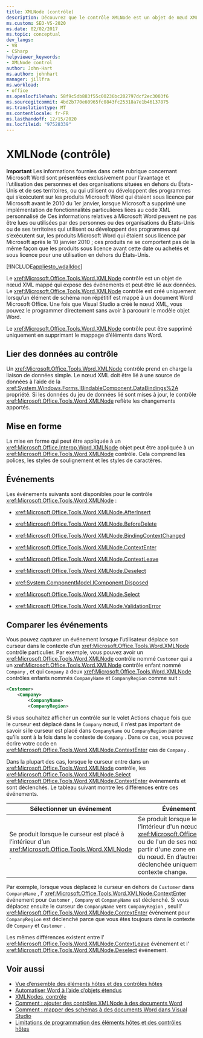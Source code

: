 ```yaml
---
title: XMLNode (contrôle)
description: Découvrez que le contrôle XMLNode est un objet de nœud XML mappé qui expose des événements et qui peut être lié à des données.
ms.custom: SEO-VS-2020
ms.date: 02/02/2017
ms.topic: conceptual
dev_langs:
- VB
- CSharp
helpviewer_keywords:
- XMLNode control
author: John-Hart
ms.author: johnhart
manager: jillfra
ms.workload:
- office
ms.openlocfilehash: 58f9c5db883f55c00236bc202797dcf2ec3003f6
ms.sourcegitcommit: 4bd2b770e60965fc0843fc25318a7e1b46137875
ms.translationtype: MT
ms.contentlocale: fr-FR
ms.lasthandoff: 12/15/2020
ms.locfileid: "97528339"
---
```

# <a name="xmlnode-control"></a>XMLNode (contrôle)
  **Important** Les informations fournies dans cette rubrique concernant Microsoft Word sont présentées exclusivement pour l’avantage et l’utilisation des personnes et des organisations situées en dehors du États-Unis et de ses territoires, ou qui utilisent ou développent des programmes qui s’exécutent sur les produits Microsoft Word qui étaient sous licence par Microsoft avant le 2010 du 1er janvier, lorsque Microsoft a supprimé une implémentation de fonctionnalités particulières liées au code XML personnalisé de Ces informations relatives à Microsoft Word peuvent ne pas être lues ou utilisées par des personnes ou des organisations du États-Unis ou de ses territoires qui utilisent ou développent des programmes qui s’exécutent sur, les produits Microsoft Word qui étaient sous licence par Microsoft après le 10 janvier 2010 ; ces produits ne se comportent pas de la même façon que les produits sous licence avant cette date ou achetés et sous licence pour une utilisation en dehors du États-Unis.

 [!INCLUDE[appliesto_wdalldoc](../vsto/includes/appliesto-wdalldoc-md.md)]

 Le <xref:Microsoft.Office.Tools.Word.XMLNode> contrôle est un objet de nœud XML mappé qui expose des événements et peut être lié aux données. Le <xref:Microsoft.Office.Tools.Word.XMLNode> contrôle est créé uniquement lorsqu’un élément de schéma non répétitif est mappé à un document Word Microsoft Office. Une fois que Visual Studio a créé le nœud XML, vous pouvez le programmer directement sans avoir à parcourir le modèle objet Word.

 Le <xref:Microsoft.Office.Tools.Word.XMLNode> contrôle peut être supprimé uniquement en supprimant le mappage d’éléments dans Word.

## <a name="bind-data-to-the-control"></a>Lier des données au contrôle
 Un <xref:Microsoft.Office.Tools.Word.XMLNode> contrôle prend en charge la liaison de données simple. Le nœud XML doit être lié à une source de données à l’aide de la <xref:System.Windows.Forms.IBindableComponent.DataBindings%2A> propriété. Si les données du jeu de données lié sont mises à jour, le contrôle <xref:Microsoft.Office.Tools.Word.XMLNode> reflète les changements apportés.

## <a name="formatting"></a>Mise en forme
 La mise en forme qui peut être appliquée à un <xref:Microsoft.Office.Interop.Word.XMLNode> objet peut être appliquée à un <xref:Microsoft.Office.Tools.Word.XMLNode> contrôle. Cela comprend les polices, les styles de soulignement et les styles de caractères.

## <a name="events"></a>Événements
 Les événements suivants sont disponibles pour le contrôle <xref:Microsoft.Office.Tools.Word.XMLNode> :

- <xref:Microsoft.Office.Tools.Word.XMLNode.AfterInsert>

- <xref:Microsoft.Office.Tools.Word.XMLNode.BeforeDelete>

- <xref:Microsoft.Office.Tools.Word.XMLNode.BindingContextChanged>

- <xref:Microsoft.Office.Tools.Word.XMLNode.ContextEnter>

- <xref:Microsoft.Office.Tools.Word.XMLNode.ContextLeave>

- <xref:Microsoft.Office.Tools.Word.XMLNode.Deselect>

- <xref:System.ComponentModel.IComponent.Disposed>

- <xref:Microsoft.Office.Tools.Word.XMLNode.Select>

- <xref:Microsoft.Office.Tools.Word.XMLNode.ValidationError>

## <a name="compare-events"></a>Comparer les événements
 Vous pouvez capturer un événement lorsque l’utilisateur déplace son curseur dans le contexte d’un <xref:Microsoft.Office.Tools.Word.XMLNode> contrôle particulier. Par exemple, vous pouvez avoir un <xref:Microsoft.Office.Tools.Word.XMLNode> contrôle nommé `Customer` qui a un <xref:Microsoft.Office.Tools.Word.XMLNode> contrôle enfant nommé `Company` , et qui `Company` a deux <xref:Microsoft.Office.Tools.Word.XMLNode> contrôles enfants nommés `CompanyName` et `CompanyRegion` comme suit :

```xml
<Customer>
    <Company>
        <CompanyName>
        <CompanyRegion>
```

 Si vous souhaitez afficher un contrôle sur le volet Actions chaque fois que le curseur est déplacé dans le `Company` nœud, il n’est pas important de savoir si le curseur est placé dans `CompanyName` ou `CompanyRegion` parce qu’ils sont à la fois dans le contexte de `Company` . Dans ce cas, vous pouvez écrire votre code en <xref:Microsoft.Office.Tools.Word.XMLNode.ContextEnter> cas de `Company` .

 Dans la plupart des cas, lorsque le curseur entre dans un <xref:Microsoft.Office.Tools.Word.XMLNode> contrôle, les <xref:Microsoft.Office.Tools.Word.XMLNode.Select> <xref:Microsoft.Office.Tools.Word.XMLNode.ContextEnter> événements et sont déclenchés. Le tableau suivant montre les différences entre ces événements.

|Sélectionner un événement|Événement ContextEnter|
|------------------|------------------------|
|Se produit lorsque le curseur est placé à l’intérieur d’un <xref:Microsoft.Office.Tools.Word.XMLNode> .|Se produit lorsque le curseur est placé à l'intérieur d'un nœud <xref:Microsoft.Office.Tools.Word.XMLNode> ou de l'un de ses nœuds descendants, à partir d'une zone en dehors du contexte du nœud. En d’autres termes, elle est déclenchée uniquement lorsque le contexte change.|

 Par exemple, lorsque vous déplacez le curseur en dehors de `Customer` dans `CompanyName` , l' <xref:Microsoft.Office.Tools.Word.XMLNode.ContextEnter> événement pour `Customer` , `Company` et `CompanyName` est déclenché. Si vous déplacez ensuite le curseur de `CompanyName` vers `CompanyRegion` , seul l' <xref:Microsoft.Office.Tools.Word.XMLNode.ContextEnter> événement pour `CompanyRegion` est déclenché parce que vous êtes toujours dans le contexte de `Company` et `Customer` .

 Les mêmes différences existent entre l' <xref:Microsoft.Office.Tools.Word.XMLNode.ContextLeave> événement et l' <xref:Microsoft.Office.Tools.Word.XMLNode.Deselect> événement.

## <a name="see-also"></a>Voir aussi
- [Vue d’ensemble des éléments hôtes et des contrôles hôtes](../vsto/host-items-and-host-controls-overview.md)
- [Automatiser Word à l’aide d’objets étendus](../vsto/automating-word-by-using-extended-objects.md)
- [XMLNodes, contrôle](../vsto/xmlnodes-control.md)
- [Comment : ajouter des contrôles XMLNode à des documents Word](../vsto/how-to-add-xmlnode-controls-to-word-documents.md)
- [Comment : mapper des schémas à des documents Word dans Visual Studio](../vsto/how-to-map-schemas-to-word-documents-inside-visual-studio.md)
- [Limitations de programmation des éléments hôtes et des contrôles hôtes](../vsto/programmatic-limitations-of-host-items-and-host-controls.md)
